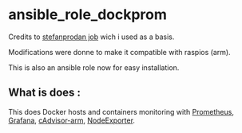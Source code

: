 # ansible_role_dockprom

Credits to [stefanprodan job](https://github.com/stefanprodan/dockprom) wich i used as a basis.


Modifications were donne to make it compatible with raspios (arm).

This is also an ansible role now for easy installation.

## What is does :

This does Docker hosts and containers monitoring with [Prometheus](https://prometheus.io/), [Grafana](http://grafana.org/), [cAdvisor-arm](https://github.com/Budry/cadvisor-arm),
[NodeExporter](https://github.com/prometheus/node_exporter).
